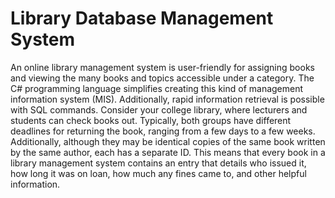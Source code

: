 Library Database Management System 
</br>
===================================
An online library management system is user-friendly for assigning books and viewing the many books and topics accessible under a category.
The C# programming language simplifies creating this kind of management information system (MIS). 
Additionally, rapid information retrieval is possible with SQL commands.
Consider your college library, where lecturers and students can check books out. 
Typically, both groups have different deadlines for returning the book, ranging from a few days to a few weeks.
Additionally, although they may be identical copies of the same book written by the same author, each has a separate ID. 
This means that every book in a library management system contains an entry that details who issued it, how long it was on loan, how much any fines came to, and other helpful information.
